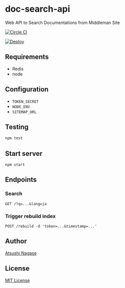 # doc-search-api

Web API to Search Documentations from Middleman Site

[![Circle CI](https://circleci.com/gh/kaizenplatform/doc-search-api.svg?style=svg&circle-token=26b2fc49c822c2255a676138f6defae6d30c467c)](https://circleci.com/gh/kaizenplatform/doc-search-api)

[![Deploy](https://www.herokucdn.com/deploy/button.png)](https://heroku.com/deploy)

## Requirements

- Redis
- node

## Configuration

- `TOKEN_SECRET`
- `NODE_ENV`
- `SITEMAP_URL`

## Testing

```bash
npm test
```

## Start server

```
npm start
```

## Endpoints

### Search

```
GET /?q=...&lang=ja
```

### Trigger rebuild index

```
POST /rebuild -d 'token=...&timestamp=...'
```

Author
------

[Atsushi Nagase]

License
-------

[MIT License]

[Atsushi Nagase]: http://ngs.io/
[MIT License]: LICENSE
